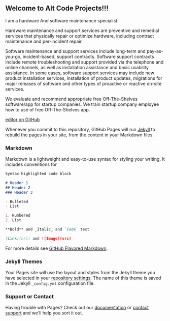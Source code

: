 ## Welcome to Alt Code Projects!!!
I am a hardware And software maintenance specialist.

Hardware maintenance and support services are preventive and remedial services that physically repair or optimize hardware, including contract maintenance and per-incident repair.

Software maintenance and support services include long-term and pay-as-you-go, incident-based, support contracts. Software support contracts include remote troubleshooting and support provided via the telephone and online channels, as well as installation assistance and basic usability assistance. In some cases, software support services may include new product installation services, installation of product updates, migrations for major releases of software and other types of proactive or reactive on-site services. 

We evaluate and recommend appropriate free Off-The-Shelves software/app for startup companies. We train startup company employee how to use of free Off-The-Shelves app. 

[editor on GitHub](https://github.com/fredcpepito/fredcpepito.github.io/edit/master/README.md)

Whenever you commit to this repository, GitHub Pages will run [Jekyll](https://jekyllrb.com/) to rebuild the pages in your site, from the content in your Markdown files.

### Markdown

Markdown is a lightweight and easy-to-use syntax for styling your writing. It includes conventions for

```markdown
Syntax highlighted code block

# Header 1
## Header 2
### Header 3

- Bulleted
- List

1. Numbered
2. List

**Bold** and _Italic_ and `Code` text

[Link](url) and ![Image](src)
```

For more details see [GitHub Flavored Markdown](https://guides.github.com/features/mastering-markdown/).

### Jekyll Themes

Your Pages site will use the layout and styles from the Jekyll theme you have selected in your [repository settings](https://github.com/fredcpepito/fredcpepito.github.io/settings). The name of this theme is saved in the Jekyll `_config.yml` configuration file.

### Support or Contact

Having trouble with Pages? Check out our [documentation](https://help.github.com/categories/github-pages-basics/) or [contact support](https://github.com/contact) and we’ll help you sort it out.
